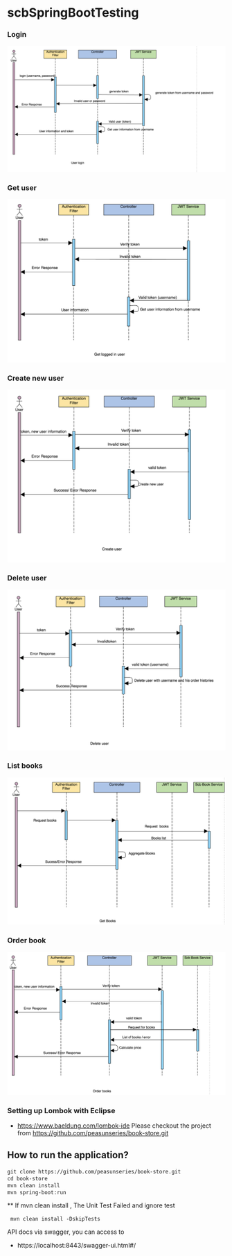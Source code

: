 # scbSpringBootTesting

### Login
<img src="images/login.png"/>

### Get user
<img src="images/getuser.png"/>

### Create new user
<img src="images/newuser.png"/>

### Delete user
<img src="images/deleteuser.png"/>

### List books
<img src="images/listbook.png"/>

### Order book
<img src="images/orderbook.png"/>

### Setting up Lombok with Eclipse

- https://www.baeldung.com/lombok-ide
Please checkout the project from 
https://github.com/peasunseries/book-store.git

## How to run the application?
~~~
git clone https://github.com/peasunseries/book-store.git
cd book-store
mvn clean install
mvn spring-boot:run

~~~


** If mvn clean install , The Unit Test Failed and ignore test

~~~
 mvn clean install -DskipTests
~~~
API docs via swagger, you can access to 

- https://localhost:8443/swagger-ui.html#/
